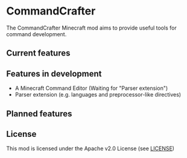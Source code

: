 # CommandCrafter

The CommandCrafter Minecraft mod aims to provide
useful tools for command development.

## Current features

## Features in development

- A Minecraft Command Editor (Waiting for "Parser extension")
- Parser extension (e.g. languages and preprocessor-like directives)

## Planned features

## License

This mod is licensed under the Apache v2.0 License (see [LICENSE](LICENSE))
